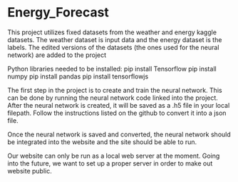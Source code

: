# Energy_Forecast

This project utilizes fixed datasets from the weather and energy kaggle datasets. The weather dataset is input data and the energy dataset is the labels. The edited versions of the datasets (the ones used for the neural network) are added to the project

Python libraries needed to be installed:
   pip install Tensorflow
   pip install numpy
   pip install pandas
   pip install tensorflowjs
   
The first step in the project is to create and train the neural network. This can be done by running the neural network code linked into the project. 
After the neural network is created, it will be saved as a .h5 file in your local filepath. Follow the instructions listed on the github to convert it into a json file.

Once the neural network is saved and converted, the neural network should be integrated into the website and the site should be able to run. 

Our website can only be run as a local web server at the moment. Going into the future, we want to set up a proper server in order to make out website public.
